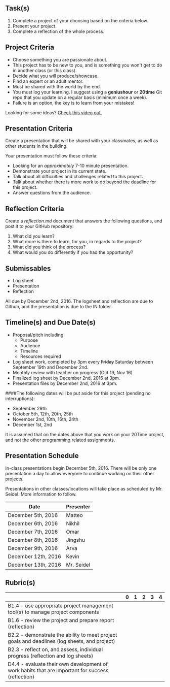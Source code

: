 
Task(s)
-------
1. Complete a project of your choosing based on the criteria below.
2. Present your project.
3. Complete a reflection of the whole process.



Project Criteria
--------
* Choose something you are passionate about.
* This project has to be new to you, and is something you won't get to do in another class (or this class).
* Decide what you will produce/showcase.
* Find an expert or an adult mentor.
* Must be shared with the world by the end.
* You must log your learning.  I suggest using a **geniushour** or **20time** Git repo that you update on a regular basis (minimum once a week).
* Failure is an option, the key is to learn from your mistakes!

Looking for some ideas? [Check this video out.](https://www.youtube.com/watch?v=xupHuEk8p7g)


Presentation Criteria
-----------
Create a presentation that will be shared with your classmates, as well as other students in the building.

Your presentation must follow these criteria:
* Looking for an _approximately_ 7-10 minute presentation.
* Demonstrate your project in its current state.
* Talk about all difficulties and challenges related to this project.
* Talk about whether there is more work to do beyond the deadline for this project.
* Answer questions from the audience.

Reflection Criteria
-----------
Create a _reflection.md_ document that answers the following questions, and post it to your GitHub repository:  

1. What did you learn?  
2. What more is there to learn, for you, in regards to the project?  
3. What did you think of the process?  
4. What would you do differently if you had the opportunity?

Submissables
------------
* Log sheet
* Presentation
* Reflection

All due by December 2nd, 2016.  The logsheet and reflection are due to Github, and the presentation is due to the IN folder.

Timeline(s) and Due Date(s)
----------
* Proposal/pitch including:
  * Purpose
  * Audience
  * Timeline
  * Resources required
* Log sheet work, completed by 3pm every ~~Friday~~ Saturday between September 19th and December 2nd.
* Monthly review with teacher on progress (Oct 19, Nov 16)
* Finalized log sheet by December 2nd, 2016 at 3pm.
* Presentation files by December 2nd, 2016 at 3pm.

####The following dates will be put aside for this project (pending no interruptions):
* September 29th
* October 5th, 12th, 20th, 25th
* November 2nd, 10th, 16th, 24th
* December 1st, 2nd

It is assumed that on the dates above that you work on your 20Time project, and not the other programming related assignments.

Presentation Schedule
----------------------
In-class presentations begin December 5th, 2016. There will be only one presentation a day to allow everyone to continue working on their other projects.

Presentations in other classes/locations will take place as scheduled by Mr. Seidel.  More information to follow.

| Date                | Presenter  |
| ------------------- | ---------- |
| December 5th, 2016  | Matteo     |
| December 6th, 2016  | Nikhil     |
| December 7th, 2016  | Omar       |
| December 8th, 2016  | Jingshu    |
| December 9th, 2016  | Arva       |
| December 12th, 2016 | Kevin      |
| December 13th, 2016 | Mr. Seidel |



Rubric(s)
---------

| | 0 | 1 | 2 | 3 | 4 |
|---| --- | --- | --- | --- | --- |
|B1.4 - use appropriate project management tool(s) to manage project components | | | | | |
|B1.6 - review the project and prepare report (reflection)  | | | | | |
|B2.2 - demonstrate the ability to meet project goals and deadlines (log sheets, and project)  | | | | | |
|B2.3 - reflect on, and assess, individual progress (reflection and log sheets)  | | | | | |
|D4.4 - evaluate their own development of work habits that are important for success (reflection)  | | | | | |
